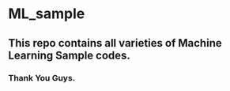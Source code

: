 # ML_sample
## This repo contains all varieties of Machine Learning Sample codes.
### Thank You Guys.
